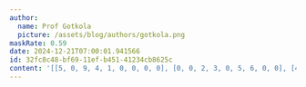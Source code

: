 ```yaml
---
author:
  name: Prof Gotkola
  picture: /assets/blog/authors/gotkola.png
maskRate: 0.59
date: 2024-12-21T07:00:01.941566
id: 32fc8c48-bf69-11ef-b451-41234cb8625c
content: '[[5, 0, 9, 4, 1, 0, 0, 0, 0], [0, 0, 2, 3, 0, 5, 6, 0, 0], [4, 0, 0, 0, 2, 0, 0, 0, 1], [0, 0, 0, 0, 0, 2, 3, 0, 9], [0, 0, 5, 6, 0, 0, 0, 0, 0], [6, 0, 0, 9, 0, 0, 0, 2, 0], [3, 5, 0, 0, 6, 9, 0, 1, 4], [0, 2, 4, 7, 0, 0, 9, 0, 0], [0, 0, 0, 5, 8, 4, 0, 3, 2]]'
---
```


